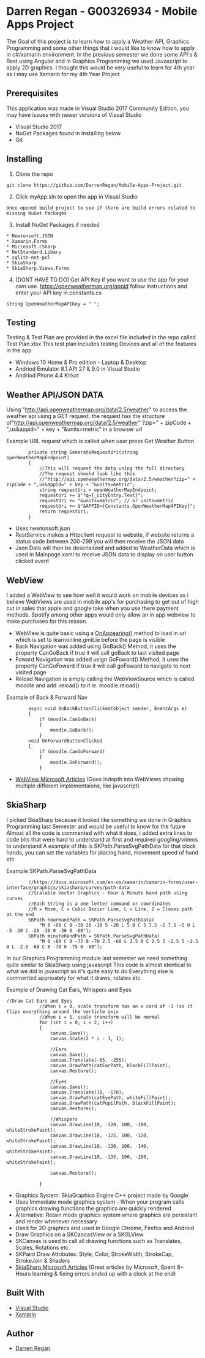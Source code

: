 # Darren Regan - G00326934 - Mobile Apps Project

The Goal of this project is to learn how to apply a Weather API, Graphics Programming and some other things that i would like to know how to apply in c#/xamarin environment.
In the previous semester we done some API's & Rest using Angular and in Graphics Programming we used Javascript to apply 2D graphics.
I thought this would be very useful to learn for 4th year as i may use Xamarin for my 4th Year Project

## Prerequisites

This application was made in Visual Studio 2017 Community Edition, you may have issues with newer versions of Visual Studio

* Visual Studio 2017
* NuGet Packages found in Installing below
* Git

## Installing

1. Clone the repo

```
git clone https://github.com/DarrenRegan/Mobile-Apps-Project.git
```

2. Click myApp.sln to open the app in Visual Studio

```
Once opened build project to see if there are build errors related to missing NuGet Packages
```

3. Install NuGet Packages if needed

```
* Newtonsoft.JSON
* Xamarin.Forms
* Microsoft.CSharp
* NetStandard.Libary
* sqlite-net-pcl
* SkiaSharp
* SkiaSharp.Views.Forms
```

4. [DONT HAVE TO DO] Get API Key if you want to use the app for your own use. https://openweathermap.org/appid follow instructions and enter your API key in constants.cs

```
string OpenWeatherMapAPIKey = " ";
```

## Testing

Testing & Test Plan are provided in the excel file included in the repo called Test Plan.xlsx
This test plan includes testing Devices and all of the features in the app

* Windows 10 Home & Pro edition - Laptop & Desktop
* Andriod Emulator 8.1 API 27 & 9.0 in Visual Studio
* Andriod Phone 4.4 Kitkat

## Weather API/JSON DATA

Using "http://api.openweathermap.org/data/2.5/weather" to access the weather api using a GET request.
the request has the structure of"http://api.openweathermap.org/data/2.5/weather" ?zip=" + zipCode + ",us&appid=" + key + "&units=metric" in a browser url

Example URL request which is called when user press Get Weather Button
```
        private string GenerateRequestUri(string openWeatherMapEndpoint)
        {
            //This will request the data using the full directory
            //The request should look like this 
            //"http://api.openweathermap.org/data/2.5/weather?zip=" + zipCode + ",us&appid=" + key + "&units=metric";
            string requestUri = openWeatherMapEndpoint;
            requestUri += $"?q={_cityEntry.Text}";
            requestUri += "&units=metric"; // or units=metric
            requestUri += $"&APPID={Constants.OpenWeatherMapAPIKey}";
            return requestUri;
        }
``` 

* Uses newtonsoft.json
* RestService makes a Httpclient request to website, if website returns a status code between 200-299 you will then receive the JSON data
* Json Data will then be deserialized and added to WeatherData which is used in Mainpage.xaml to receive JSON data to display on user button clicked event  

## WebView

I added a WebView to see how well it would work on mobile devices as i believe WebViews are used in mobile app's for purchasing to get out of high cut in sales that apple and google take when you use there payment methods. Spotify among other apps would only allow an in app webview to make purchases for this reason.

* WebView is quite basic using a [OnAppearing()](https://docs.microsoft.com/en-us/dotnet/api/xamarin.forms.page.onappearing?view=xamarin-forms) method to load in url which is set to learnonline.gmit.ie before the page is visible
* Back Navigation was added using GoBack() Method, it uses the property CanGoBack if true it will call goBack to last visited page
* Foward Navigation was added usign GoFoward() Method, it uses the property CanGoFoward if true it will call goFoward to navigate to next visited page
* Reload Navigation is simply calling the WebViewSource which is called moodle and add .reload() to it ie. moodle.reload()

Example of Back & Forward Nav
```
        async void OnBackButtonClicked(object sender, EventArgs e)
        {
            if (moodle.CanGoBack)
            {
                moodle.GoBack();
            }
        void OnForwardButtonClicked
        {
            if (moodle.CanGoForward)
            {
                moodle.GoForward();
            }

```

* [WebView Microsoft Articles](https://docs.microsoft.com/en-us/xamarin/xamarin-forms/user-interface/webview?tabs=windows#navigation) (Goes indepth into WebViews showing multiple different implementaions, like javascript)

## SkiaSharp

I picked SkiaSharp because it looked like something we done in Graphics Programming last Semester and would be useful to know for the future
Almost all the code is commented with what it does, i added extra lines to code bits that were hard to understand at first and required googling/videos to understand
A example of this is SKPath.ParseSvgPathData for that clock hands, you can set the variables for placing hand, movement speed of hand etc

Example SKPath.ParseSvgPathData
```
        //https://docs.microsoft.com/en-us/xamarin/xamarin-forms/user-interface/graphics/skiasharp/curves/path-data
        //Scalable Vector Graphics - Hour & Minute hand path using curves
        //Each String is a one letter command or coordinates
        //M = Move, C = Cubic Bezier Line, L = Line, Z = Closes path at the end
        SKPath hourHandPath = SKPath.ParseSvgPathData(
            "M 0 -60 C 0 -30 20 -30 5 -20 L 5 0 C 5 7.5 -5 7.5 -5 0 L -5 -20 C -20 -30 0 -30 0 -60");
        SKPath minuteHandPath = SKPath.ParseSvgPathData(
            "M 0 -80 C 0 -75 0 -70 2.5 -60 L 2.5 0 C 2.5 5 -2.5 5 -2.5 0 L -2.5 -60 C 0 -70 0 -75 0 -80");

```

In our Graphics Programming module last semester we need something quite similar to SkiaSharp using javascript
This code is almost identical to what we did in javascript so it's quite easy to do
Everything else is commented apprioately for what it draws, rotates etc.

Example of Drawing Cat Ears, Whispers and Eyes
```
//Draw Cat Ears and Eyes
            //When i = 0, scale transform has an x cord of -1 (so it flips everything around the verticle axis
            //When i = 1, scale transform will be normal
            for (int i = 0; i < 2; i++)
            {
                canvas.Save();
                canvas.Scale(2 * i - 1, 1);

                //Ears
                canvas.Save();
                canvas.Translate(-65, -255);
                canvas.DrawPath(catEarPath, blackFillPaint);
                canvas.Restore();

                //Eyes
                canvas.Save();
                canvas.Translate(10, -170);
                canvas.DrawPath(catEyePath, whiteFillPaint);
                canvas.DrawPath(catPupilPath, blackFillPaint);
                canvas.Restore();

                //Whispers
                canvas.DrawLine(10, -120, 100, -100, whiteStrokePaint);
                canvas.DrawLine(10, -125, 100, -120, whiteStrokePaint);
                canvas.DrawLine(10, -130, 100, -140, whiteStrokePaint);
                canvas.DrawLine(10, -135, 100, -160, whiteStrokePaint);

                canvas.Restore();

            }

```



 * Graphics System: SkiaGraphics Engine C++ project made by Google
 * Uses Immediate mode graphics system - When your program calls graphics drawing functions the graphics are quickly rendered
 * Alternative: Retain mode graphics system where graphics are persistant and render whenever necessary
 * Used for 2D graphics and used in Google Chrome, Firefox and Android
 * Draw Graphics on a SKCancasView or a SKGLView
 * SKCanvas is used to call all drawing functions such as Translates, Scales, Rotations etc.
 * SKPaint Draw Attributes: Style, Color, StrokeWidth, StrokeCap, StrokeJoin & Shaders
 * [SkiaSharp Microsoft Articles](https://docs.microsoft.com/en-us/xamarin/xamarin-forms/user-interface/graphics/skiasharp/basics/) (Great articles by Microsoft, Spent 8+ Hours learning & fixing errors ended up with a clock at the end)


## Built With

* [Visual Studio](https://visualstudio.microsoft.com/downloads/)
* [Xamarin](https://visualstudio.microsoft.com/xamarin/)

## Author

* [Darren Regan](https://github.com/DarrenRegan)

